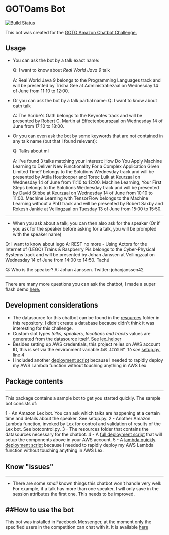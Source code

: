 # GOTOams Bot


[![Build Status][travisci-badge]][travisci-builds] 

This bot was created for the [GOTO Amazon Chatbot Challenge.][hackathon-main]

## Usage

* You can ask the bot by a talk exact name:

    Q: I want to know about _Real World Java 9_​ talk

    A: Real World Java 9 belongs to the Programming Languages track and will be presented by Trisha Gee at Administratiezaal on Wednesday 14 of June from 11:10 to 12:00.

* Or you can ask the bot by a talk partial name:
    Q: I want to know about oath talk
    
    A: The Scribe's Oath belongs to the Keynotes track and will be presented by Robert C. Martin at Effectenbeurszaal on Wednesday 14 of June from 17:10 to 18:00.

* Or you can even ask the bot by some keywords that are not contained in any talk name (but that I found relevant):
    
    Q: Talks about ml
    
    A: I've found 3 talks matching your interest: 
    How Do You Apply Machine Learning to Deliver New Functionality For a Complex Application Given Limited Time? belongs to the Solutions Wednesday track and will be presented by Attila Houtkooper and Torec Luik at Keurzaal on Wednesday 14 of June from 11:10 to 12:00. 
    Machine Learning, Your First Steps belongs to the Solutions Wednesday track and will be presented by David Stibbe at Keurzaal on Wednesday 14 of June from 10:10 to 11:00.
    Machine Learning with TensorFlow belongs to the Machine Learning without a PhD track and will be presented by Robert Saxby and Rokesh Jankie at Veilingzaal on Tuesday 13 of June from 15:00 to 15:50.

----------------

* When you ask about a talk, you can then also ask for the speaker (Or if you ask for the speaker before asking for a talk, you will be prompted with the speaker name)

Q: I want to know about lego
A: REST no more - Using Actors for the Internet of (LEGO) Trains & Raspberry Pis belongs to the Cyber-Physical Systems track and will be presented by Johan Janssen at Veilingzaal on Wednesday 14 of June from 14:00 to 14:50.
Tachú

Q: Who is the speaker?
A: <Speaker picture> Johan Janssen. Twitter: johanjanssen42

----------------

There are many more questions you can ask the chatbot, I made a super flash demo [here.][demo-video]

## Development considerations

* The datasource for this chatbot can be found in the [resources](resources) folder in this repository. I didn't create a database because didn't think it was interesting for this challenge.  
* Custom slot types _talks, speakers, locations and tracks_ values are generated from the datasource itself. See [lex_helper](lex_helper.py)  
* Besides setting up AWS credentials, this project relies on AWS account ID, this is set via the environment variable `AWS_ACCOUNT_ID` _see_ [setup.py, line 4](setup.py)
* I included another [deployment script](deploy.sh) because I needed to rapidly deploy my AWS Lambda function without touching anything in AWS Lex

## Package contents
----------------

This package contains a sample bot to get you started quickly. The sample bot consists of:

1 - An Amazon Lex bot. You can ask which talks are happening at a certain time and details about the speaker. See setup.py.
2 - Another Amazon Lambda function, invoked by Lex for control and validation of results of the Lex bot. See botcontrol.py.
3 - The resources folder that contains the datasources necessary for the chatbot.
4 - A [full deployment script](setup.sh) that will setup the components above in your AWS account.
5 - A [lambda quickly deployment script](deploy.sh) because I needed to rapidly deploy my AWS Lambda function without touching anything in AWS Lex.

## Know "issues"
----------------

* There are some _small_ known things this chatbot won't handle very well: For example, if a talk has more than one speaker, I will only save in the session attributes the first one. This needs to be improved.


##How to use the bot
------------------

This bot was installed in Facebook Messenger, at the moment only the specified users in the competition can chat with it. It is available [here][messenger-chatbot]


[hackathon-main]: http://www.amazondcn.com/challenge/index.html
[travisci-badge]: https://travis-ci.com/imTachu/GOTOamsBot.svg?token=FXoqSPyhGxTJyV3aAbkJ&branch=master
[travisci-builds]: https://travis-ci.com/imTachu/GOTOamsBot
[messenger-chatbot]: https://www.messenger.com/t/244400059380375
[demo-video]: https://www.youtube.com/watch?v=moMGkIe6eH0
